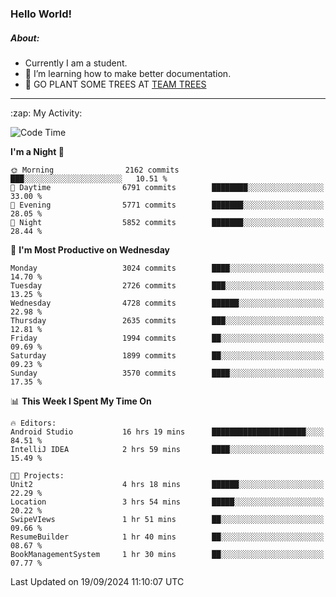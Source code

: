 ### Hello World!

##### About:
- Currently I am a student.
- 🌱 I’m learning how to make better documentation.
- 🌱 GO PLANT SOME TREES AT [TEAM TREES](https://teamtrees.org/)

---
  <summary>:zap: My Activity:</summary>
  
<!--START_SECTION:waka-->
![Code Time](http://img.shields.io/badge/Code%20Time-1%2C472%20hrs%2029%20mins-blue)

**I'm a Night 🦉** 

```text
🌞 Morning                2162 commits        ███░░░░░░░░░░░░░░░░░░░░░░   10.51 % 
🌆 Daytime                6791 commits        ████████░░░░░░░░░░░░░░░░░   33.00 % 
🌃 Evening                5771 commits        ███████░░░░░░░░░░░░░░░░░░   28.05 % 
🌙 Night                  5852 commits        ███████░░░░░░░░░░░░░░░░░░   28.44 % 
```
📅 **I'm Most Productive on Wednesday** 

```text
Monday                   3024 commits        ████░░░░░░░░░░░░░░░░░░░░░   14.70 % 
Tuesday                  2726 commits        ███░░░░░░░░░░░░░░░░░░░░░░   13.25 % 
Wednesday                4728 commits        ██████░░░░░░░░░░░░░░░░░░░   22.98 % 
Thursday                 2635 commits        ███░░░░░░░░░░░░░░░░░░░░░░   12.81 % 
Friday                   1994 commits        ██░░░░░░░░░░░░░░░░░░░░░░░   09.69 % 
Saturday                 1899 commits        ██░░░░░░░░░░░░░░░░░░░░░░░   09.23 % 
Sunday                   3570 commits        ████░░░░░░░░░░░░░░░░░░░░░   17.35 % 
```


📊 **This Week I Spent My Time On** 

```text
🔥 Editors: 
Android Studio           16 hrs 19 mins      █████████████████████░░░░   84.51 % 
IntelliJ IDEA            2 hrs 59 mins       ████░░░░░░░░░░░░░░░░░░░░░   15.49 % 

🐱‍💻 Projects: 
Unit2                    4 hrs 18 mins       ██████░░░░░░░░░░░░░░░░░░░   22.29 % 
Location                 3 hrs 54 mins       █████░░░░░░░░░░░░░░░░░░░░   20.22 % 
SwipeVIews               1 hr 51 mins        ██░░░░░░░░░░░░░░░░░░░░░░░   09.66 % 
ResumeBuilder            1 hr 40 mins        ██░░░░░░░░░░░░░░░░░░░░░░░   08.67 % 
BookManagementSystem     1 hr 30 mins        ██░░░░░░░░░░░░░░░░░░░░░░░   07.77 % 
```


 Last Updated on 19/09/2024 11:10:07 UTC
<!--END_SECTION:waka-->
